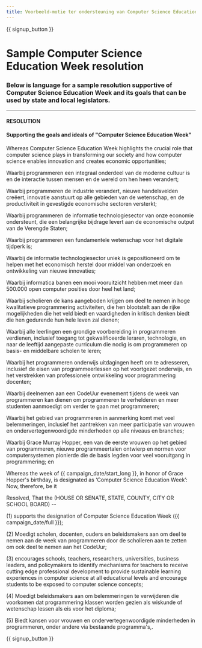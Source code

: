 ```yaml
---
title: Voorbeeld-motie ter ondersteuning van Computer Science Education Week en 'Hour of Code'
---
```


{{ signup_button }}

# Sample Computer Science Education Week resolution

### Below is language for a sample resolution supportive of Computer Science Education Week and its goals that can be used by state and local legislators.

* * *

#### **RESOLUTION**  


#### Supporting the goals and ideals of "Computer Science Education Week"

Whereas Computer Science Education Week highlights the crucial role that computer science plays in transforming our society and how computer science enables innovation and creates economic opportunities;

Waarbij programmeren een integraal onderdeel van de moderne cultuur is en de interactie tussen mensen en de wereld om hen heen verandert;

Waarbij programmeren de industrie verandert, nieuwe handelsvelden creëert, innovatie aanstuurt op alle gebieden van de wetenschap, en de productiviteit in gevestigde economische sectoren versterkt;

Waarbij programmeren de informatie technologiesector van onze economie ondersteunt, die een belangrijke bijdrage levert aan de economische output van de Verengde Staten;

Waarbij programmeren een fundamentele wetenschap voor het digitale tijdperk is;

Waarbij de informatie technologiesector uniek is gepositioneerd om te helpen met het economisch herstel door middel van onderzoek en ontwikkeling van nieuwe innovaties;

Waarbij informatica banen een mooi vooruitzicht hebben met meer dan 500.000 open computer posities door heel het land;

Waarbij scholieren de kans aangeboden krijgen om deel te nemen in hoge kwalitatieve programmering activiteiten, die hen blootstelt aan de rijke mogelijkheden die het veld biedt en vaardigheden in kritisch denken biedt die hen gedurende hun hele leven zal dienen;

Waarbij alle leerlingen een grondige voorbereiding in programmeren verdienen, inclusief toegang tot gekwalificeerde leraren, technologie, en naar de leeftijd aangepaste curriculum die nodig is om programmeren op basis- en middelbare scholen te leren;

Waarbij het programmeren onderwijs uitdagingen heeft om te adresseren, inclusief de eisen van programmeerlessen op het voortgezet onderwijs, en het verstrekken van professionele ontwikkeling voor programmering docenten;

Waarbij deelnemen aan een CodeUur evenement tijdens de week van programmeren kan dienen om programmeren te verhelderen en meer studenten aanmoedigt om verder te gaan met programmeren;

Waarbij het gebied van programmeren in aanmerking komt met veel belemmeringen, inclusief het aantrekken van meer participatie van vrouwen en ondervertegenwoordigde minderheden op alle niveaus en branches;

Waarbij Grace Murray Hopper, een van de eerste vrouwen op het gebied van programmeren, nieuwe programmeertalen ontwierp en normen voor computersystemen pionierde die de basis legden voor veel vooruitgang in programmering; en

Whereas the week of {{ campaign_date/start_long }}, in honor of Grace Hopper's birthday, is designated as ‘Computer Science Education Week’: Now, therefore, be it <br />

Resolved, That the (HOUSE OR SENATE, STATE, COUNTY, CITY OR SCHOOL BOARD) --

(1) supports the designation of Computer Science Education Week ({{ campaign_date/full }});

(2) Moedigt scholen, docenten, ouders en beleidsmakers aan om deel te nemen aan de week van programmeren door de scholieren aan te zetten om ook deel te nemen aan het CodeUur;

(3) encourages schools, teachers, researchers, universities, business leaders, and policymakers to identify mechanisms for teachers to receive cutting edge professional development to provide sustainable learning experiences in computer science at all educational levels and encourage students to be exposed to computer science concepts;

(4) Moedigt beleidsmakers aan om belemmeringen te verwijderen die voorkomen dat programmering klassen worden gezien als wiskunde of wetenschap lessen als eis voor het diploma;

(5) Biedt kansen voor vrouwen en ondervertegenwoordigde minderheden in programmeren, onder andere via bestaande programma's,.

{{ signup_button }}